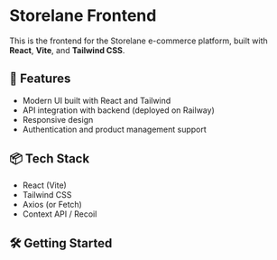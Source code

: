 # Storelane Frontend

This is the frontend for the Storelane e-commerce platform, built with **React**, **Vite**, and **Tailwind CSS**.

## 🚀 Features

- Modern UI built with React and Tailwind
- API integration with backend (deployed on Railway)
- Responsive design
- Authentication and product management support

## 📦 Tech Stack

- React (Vite)
- Tailwind CSS
- Axios (or Fetch)
- Context API / Recoil

## 🛠️ Getting Started

